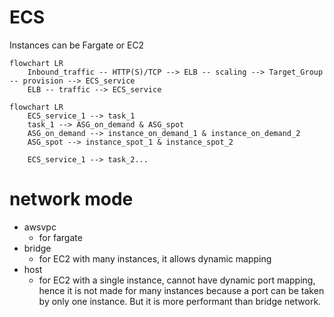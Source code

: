 # ECS

Instances can be Fargate or EC2

```mermaid
flowchart LR
    Inbound_traffic -- HTTP(S)/TCP --> ELB -- scaling --> Target_Group -- provision --> ECS_service
    ELB -- traffic --> ECS_service
```

```mermaid
flowchart LR
    ECS_service_1 --> task_1
    task_1 --> ASG_on_demand & ASG_spot
    ASG_on_demand --> instance_on_demand_1 & instance_on_demand_2
    ASG_spot --> instance_spot_1 & instance_spot_2

    ECS_service_1 --> task_2...
```

# network mode

- awsvpc
  - for fargate
- bridge   
  - for EC2 with many instances, it allows dynamic mapping
- host
  - for EC2 with a single instance, cannot have dynamic port mapping, hence it is not made for many instances because a port can be taken by only one instance. But it is more performant than bridge network.
